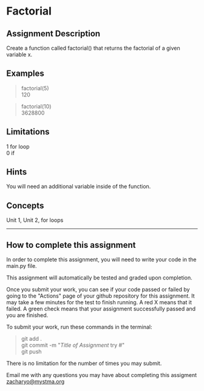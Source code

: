 # **Factorial**  

## **Assignment Description**  
Create a function called factorial() that returns the factorial of a given variable x.

## **Examples**  
>factorial(5)  
120  

>factorial(10)  
3628800

## **Limitations**  
1 for loop  
0 if  

## **Hints**  
You will need an additional variable inside of the function.

## **Concepts**  
Unit 1, Unit 2, for loops

---

## **How to complete this assignment**
In order to complete this assignment, you will need to write your code in the main.py file.

This assignment will automatically be tested and graded upon completion.

Once you submit your work, you can see if your code passed or failed by going to the "Actions" page of your github repository for this assignment. It may take a few minutes for the test to finish running. A red X means that it failed. A green check means that your assignment successfully passed and you are finished.

To submit your work, run these commands in the terminal: 
>git add .  
git commit -m "*Title of Assignment* try #"  
git push  

There is no limitation for the number of times you may submit.

Email me with any questions you may have about completing this assigment  
zacharyo@mystma.org
